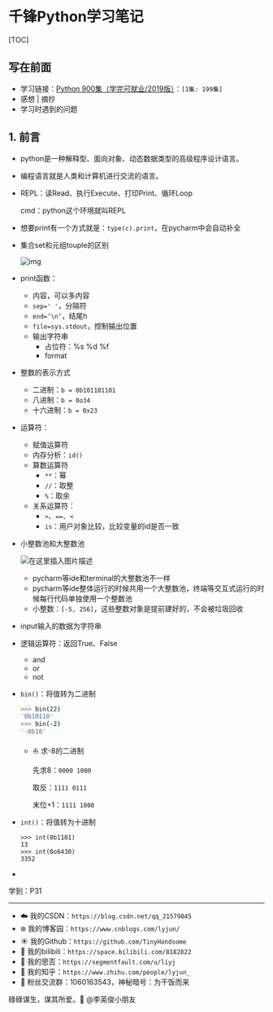 # 千锋Python学习笔记

[TOC]

## 写在前面

- 学习链接：[Python 900集（学完可就业/2019版）](https://www.bilibili.com/video/BV15J411T7WQ)：`[1集: 199集]`
- 感想 | 摘抄
- 学习时遇到的问题

## 1. 前言

- python是一种解释型、面向对象、动态数据类型的高级程序设计语言。

- 编程语言就是人类和计算机进行交流的语言。

- REPL：读Read、执行Execute、打印Print、循环Loop 

  cmd：python这个环境就叫REPL

- 想要print有一个方式就是：`type(c).print`，在pycharm中会自动补全

- 集合set和元组touple的区别

  ![img](https://img-blog.csdn.net/20180822202401808?watermark/2/text/aHR0cHM6Ly9ibG9nLmNzZG4ubmV0L3FxXzQyNTk4MTMz/font/5a6L5L2T/fontsize/400/fill/I0JBQkFCMA==/dissolve/70)

- print函数：

  - 内容，可以多内容
  - `sep=' '`，分隔符
  - `end=’\n‘`，结尾h
  - `file=sys.stdout`，控制输出位置
  - 输出字符串
    - 占位符：%s %d %f
    - format

- 整数的表示方式

  - 二进制：`b = 0b101101101`
  - 八进制：`b = 0o34`
  - 十六进制：`b = 0x23`

- 运算符：

  - 赋值运算符
  - 内存分析：`id()`
  - 算数运算符
    - `**`：幂
    - `//`：取整
    - `%`：取余
  - 关系运算符：
    - `>`、`==`、`<`
    - `is`：用户对象比较，比较变量的id是否一致

- 小整数池和大整数池

  ![在这里插入图片描述](https://img-blog.csdnimg.cn/0eacc50fee674849b5a0865a46b2c326.png)

  - pycharm等ide和terminal的大整数池不一样
  - pycharm等ide整体运行的时候共用一个大整数池，终端等交互式运行的时候每行代码单独使用一个整数池
  - 小整数：`[-5, 256]`，这些整数对象是提前建好的，不会被垃圾回收

- input输入的数据为字符串

- 逻辑运算符：返回True、False

  - and
  - or
  - not

- `bin()`：将值转为二进制

  ```bash
  >>> bin(22)
  '0b10110'
  >>> bin(-2)
  '-0b10'
  ```

  - :boat: 求-8的二进制

    先求8：`0000 1000`

    取反：`1111 0111`

    末位+1：`1111 1000`

- `int()`：将值转为十进制

  ```
  >>> int(0b1101)
  13
  >>> int(0o6430)
  3352
  ```

- 































学到：P31

------


- :cloud: 我的CSDN：`https://blog.csdn.net/qq_21579045`
- :snowflake: 我的博客园：`https://www.cnblogs.com/lyjun/`
- :sunny: 我的Github：`https://github.com/TinyHandsome`
- :rainbow: 我的bilibili：`https://space.bilibili.com/8182822`
- :avocado: 我的思否：`https://segmentfault.com/u/liyj`
- :tomato: 我的知乎：`https://www.zhihu.com/people/lyjun_`
- :penguin: 粉丝交流群：1060163543，神秘暗号：为干饭而来

碌碌谋生，谋其所爱。:ocean:              @李英俊小朋友
